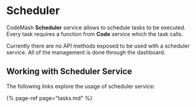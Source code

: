 # Scheduler

CodeMash **Scheduler** service allows to schedule tasks to be executed. Every task requires a function from **Code** service which the task calls.

Currently there are no API methods exposed to be used with a scheduler service. All of the management is done through the dashboard.

## Working with Scheduler Service

The following links explore the usage of scheduler service:

{% page-ref page="tasks.md" %}



